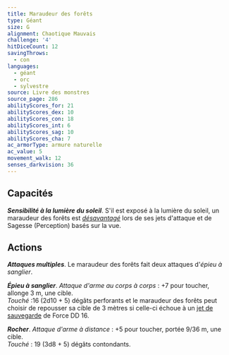 ```yaml
---
title: Maraudeur des forêts
type: Géant
size: G
alignment: Chaotique Mauvais
challenge: '4'
hitDiceCount: 12
savingThrows:
  - con
languages:
  - géant
  - orc
  - sylvestre
source: Livre des monstres
source_page: 286
abilityScores_for: 21
abilityScores_dex: 10
abilityScores_con: 18
abilityScores_int: 6
abilityScores_sag: 10
abilityScores_cha: 7
ac_armorType: armure naturelle
ac_value: 5
movement_walk: 12
senses_darkvision: 36
---
```

## Capacités
_**Sensibilité à la lumière du soleil**_. S'il est exposé à la lumière du soleil, un maraudeur des forêts est [_désavantagé_](/utiliser-les-caracteristiques/#avantage-et-desavantage) lors de ses jets d'attaque et de Sagesse (Perception) basés sur la vue.

## Actions
_**Attaques multiples**_. Le maraudeur des forêts fait deux attaques d'_épieu à sanglier_.

_**Épieu à sanglier**_. _Attaque d'arme au corps à corps_ : +7 pour toucher, allonge 3 m, une cible.  
_Touché_ :16 (2d10 + 5) dégâts perforants et le maraudeur des forêts peut choisir de repousser sa cible de 3 mètres si celle-ci échoue à un [jet de sauvegarde](/utiliser-les-caracteristiques/#jets-de-sauvegarde) de Force DD 16.

_**Rocher**_. _Attaque d'arme à distance_ : +5 pour toucher, portée 9/36 m, une cible.  
_Touché_ : 19 (3d8 + 5) dégâts contondants.
